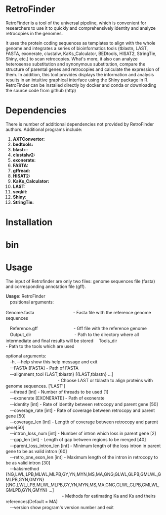 # RetroFinder
RetroFinder is a tool of the universal pipeline, which is convenient for researchers to use it to quickly and comprehensively identity and analyze retrocopies in the genomes.

It uses the protein coding sequences as templates to align with the whole genome and integrates a series of bioinformatics tools (tblastn, LAST, FASTA, exonerate, clustalw, KaKs_Calculator, BEDtools, HISAT2, StringTie, Shiny, etc.) to scan retrocopies. What's more, it also can analyze heterosense substitution and synonymous substitution, compare the structure of parental genes and retrocopies and calculate the expression of them. In addition, this tool provides displays the information and analysis results in an intuitive graphical interface using the Shiny package in R. RetroFinder can be installed directly by docker and conda or downloading the source code from github (http)

# Dependencies
There is number of additional dependencies not provided by RetroFinder authors. Additional programs include:

1. **AXTConvertor:**
2. **bedtools:**
3. **blast+:**
4. **clustalw2:**
5. **exonerate:**
6. **FASTA:**
7. **gffread:**
8. **HISAT2:**
9. **KaKs_Calculator:**
10. **LAST:**
11. **seqkit:**
12. **Shiny:**
13. **StringTie:**

# Installation

# bin

# Usage
The input of Retrofinder are only two files: genome sequences file (fasta) and corresponding annotation file (gff).

**Usage**: RetroFinder  
　positional arguments:  
<p>Genome.fasta　　　　　　　　　- Fasta file with the reference genome sequences</p>  
　Reference.gff　　　　　　　　&nbsp- Gff file with the reference genome  
　Output_dir　　　　　　　　　　- Path to the directory where all intermediate and final results will be stored  
　Tools_dir　　　　　　　　　　 - Path to the tools which are used  

optional arguments:  
　-h, --help            show this help message and exit  
　--FASTA [FASTA]       - Path of FASTA  
　--alignment_tool {LAST,tblastn} [{LAST,tblastn} ...]  
  　　　　　　　　　　　　- Choose LAST or tblastn to align proteins with genome sequences. ['LAST']  
　--thread [int]        - Number of threads to be used [1]  
　--exonerate [EXONERATE] - Path of exonerate  
　--identity [int]      - Rate of identity between retrocopy and parent gene [50]  
　--coverage_rate [int] - Rate of coverage between retrocopy and parent gene [50]  
　--coverage_len [int]  - Length of coverage between retrocopy and parent gene[50]  
　--intron_loss_num [int] - Number of intron which loss in parent gene [2]  
　--gap_len [int]       - Length of gap between regions to be merged [40]  
　--parent_loss_intron_len [int] - Minimum length of the loss intron in parent gene to be as valid intron [60]  
　--retro_one_exon_len [int] - Maximum length of the intron in retrocopy to be as valid intron [30]  
　--kaksmethod {NG,LWL,LPB,MLWL,MLPB,GY,YN,MYN,MS,MA,GNG,GLWL,GLPB,GMLWL,GMLPB,GYN,GMYN} [{NG,LWL,LPB,MLWL,MLPB,GY,YN,MYN,MS,MA,GNG,GLWL,GLPB,GMLWL,GMLPB,GYN,GMYN} ...]  
　　　　　　　　　　　　　- Methods for estimating Ka and Ks and theirs references(Default = MA)  
　--version             show program's version number and exit
